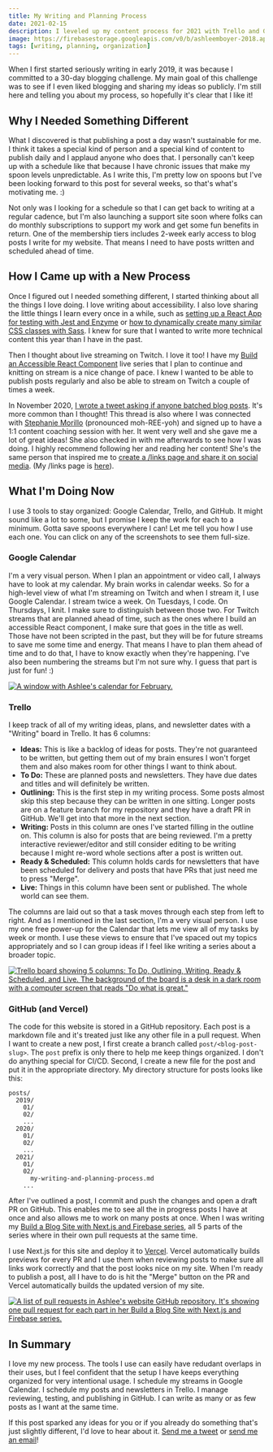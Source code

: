 ```yaml
---
title: My Writing and Planning Process
date: 2021-02-15
description: I leveled up my content process for 2021 with Trello and GitHub Pull Requests.
image: https://firebasestorage.googleapis.com/v0/b/ashleemboyer-2018.appspot.com/o/headers%2F2021%2F01%2FNextFirebasePart1.png?alt=media&token=05dc0570-ae65-4ea5-87e9-3742348bd5ff
tags: [writing, planning, organization]
---
```


When I first started seriously writing in early 2019, it was because I committed to a 30-day blogging challenge. My main goal of this challenge was to see if I even liked blogging and sharing my ideas so publicly. I'm still here and telling you about my process, so hopefully it's clear that I like it!

## Why I Needed Something Different

What I discovered is that publishing a post a day wasn't sustainable for me. I think it takes a special kind of person and a special kind of content to publish daily and I applaud anyone who does that. I personally can't keep up with a schedule like that because I have chronic issues that make my spoon levels unpredictable. As I write this, I'm pretty low on spoons but I've been looking forward to this post for several weeks, so that's what's motivating me. :)

Not only was I looking for a schedule so that I can get back to writing at a regular cadence, but I'm also launching a support site soon where folks can do monthly subscriptions to support my work and get some fun benefits in return. One of the membership tiers includes 2-week early access to blog posts I write for my website. That means I need to have posts written and scheduled ahead of time.

## How I Came up with a New Process

Once I figured out I needed something different, I started thinking about all the things I love doing. I love writing about accessibility. I also love sharing the little things I learn every once in a while, such as [setting up a React App for testing with Jest and Enzyme](/set-up-a-react-app-for-testing-with-jest-and-enzyme) or [how to dynamically create many similar CSS classes with Sass](/how-to-dynamically-create-many-similar-css-classes-with-sass). I knew for sure that I wanted to write more technical content this year than I have in the past.

Then I thought about live streaming on Twitch. I love it too! I have my [Build an Accessible React Component](/series/build-an-accessible-react-component) live series that I plan to continue and knitting on stream is a nice change of pace. I knew I wanted to be able to publish posts regularly and also be able to stream on Twitch a couple of times a week.

In November 2020, [I wrote a tweet asking if anyone batched blog posts](https://twitter.com/AshleeMBoyer/status/1331636783768096770). It's more common than I thought! This thread is also where I was connected with [Stephanie Morillo](https://twitter.com/radiomorillo) (pronounced moh-REE-yoh) and signed up to have a 1:1 content coaching session with her. It went very well and she gave me a lot of great ideas! She also checked in with me afterwards to see how I was doing. I highly recommend following her and reading her content! She's the same person that inspired me to [create a /links page and share it on social media](https://twitter.com/AshleeMBoyer/status/1345569348652568576). (My /links page is [here](/links)).

## What I'm Doing Now

I use 3 tools to stay organized: Google Calendar, Trello, and GitHub. It might sound like a lot to some, but I promise I keep the work for each to a minimum. Gotta save spoons everywhere I can! Let me tell you how I use each one. You can click on any of the screenshots to see them full-size.

### Google Calendar

I'm a very visual person. When I plan an appointment or video call, I always have to look at my calendar. My brain works in calendar weeks. So for a high-level view of what I'm streaming on Twitch and when I stream it, I use Google Calendar. I stream twice a week. On Tuesdays, I code. On Thursdays, I knit. I make sure to distinguish between those two. For Twitch streams that are planned ahead of time, such as the ones where I build an accessible React component, I make sure that goes in the title as well. Those have not been scripted in the past, but they will be for future streams to save me some time and energy. That means I have to plan them ahead of time and to do that, I have to know exactly when they're happening. I've also been numbering the streams but I'm not sure why. I guess that part is just for fun! :)

[![A window with Ashlee's calendar for February.](https://firebasestorage.googleapis.com/v0/b/ashleemboyer-2018.appspot.com/o/images%2F2021%2F02%2Fmy-writing-and-planning-process%2FCleanShot%202021-02-11%20at%2023.50.42.png?alt=media&token=a564af5c-987e-4f23-a640-9690c862e3e1)](https://firebasestorage.googleapis.com/v0/b/ashleemboyer-2018.appspot.com/o/images%2F2021%2F02%2Fmy-writing-and-planning-process%2FCleanShot%202021-02-11%20at%2023.50.42.png?alt=media&token=a564af5c-987e-4f23-a640-9690c862e3e1)

### Trello

I keep track of all of my writing ideas, plans, and newsletter dates with a "Writing" board in Trello. It has 6 columns:

- **Ideas:** This is like a backlog of ideas for posts. They're not guaranteed to be written, but getting them out of my brain ensures I won't forget them and also makes room for other things I want to think about.
- **To Do:** These are planned posts and newsletters. They have due dates and titles and will definitely be written.
- **Outlining:** This is the first step in my writing process. Some posts almost skip this step because they can be written in one sitting. Longer posts are on a feature branch for my repository and they have a draft PR in GitHub. We'll get into that more in the next section.
- **Writing:** Posts in this column are ones I've started filling in the outline on. This column is also for posts that are being reviewed. I'm a pretty interactive reviewer/editor and still consider editing to be writing because I might re-word whole sections after a post is written out.
- **Ready & Scheduled:** This column holds cards for newsletters that have been scheduled for delivery and posts that have PRs that just need me to press "Merge".
- **Live:** Things in this column have been sent or published. The whole world can see them.

The columns are laid out so that a task moves through each step from left to right. And as I mentioned in the last section, I'm a very visual person. I use my one free power-up for the Calendar that lets me view all of my tasks by week or month. I use these views to ensure that I've spaced out my topics appropriately and so I can group ideas if I feel like writing a series about a broader topic.

[![Trello board showing 5 columns: To Do, Outlining, Writing, Ready & Scheduled, and Live. The background of the board is a desk in a dark room with a computer screen that reads "Do what is great."](https://firebasestorage.googleapis.com/v0/b/ashleemboyer-2018.appspot.com/o/images%2F2021%2F02%2Fmy-writing-and-planning-process%2FCleanShot%202021-02-08%20at%2022.23.46.png?alt=media&token=73366deb-df54-475c-b391-3f0bb59e4e2b)](https://firebasestorage.googleapis.com/v0/b/ashleemboyer-2018.appspot.com/o/images%2F2021%2F02%2Fmy-writing-and-planning-process%2FCleanShot%202021-02-08%20at%2022.23.46.png?alt=media&token=73366deb-df54-475c-b391-3f0bb59e4e2b)

### GitHub (and Vercel)

The code for this website is stored in a GitHub repository. Each post is a markdown file and it's treated just like any other file in a pull request. When I want to create a new post, I first create a branch called `post/<blog-post-slug>`. The `post` prefix is only there to help me keep things organized. I don't do anything special for CI/CD. Second, I create a new file for the post and put it in the appropriate directory. My directory structure for posts looks like this:

```
posts/
  2019/
    01/
    02/
    ...
  2020/
    01/
    02/
    ...
  2021/
    01/
    02/
      my-writing-and-planning-process.md
    ...
```

After I've outlined a post, I commit and push the changes and open a draft PR on GitHub. This enables me to see all the in progress posts I have at once and also allows me to work on many posts at once. When I was writing my [Build a Blog Site with Next.js and Firebase series](/series/nextjs-firebase-blog), all 5 parts of the series where in their own pull requests at the same time.

I use Next.js for this site and deploy it to [Vercel](https://vercel.com). Vercel automatically builds previews for every PR and I use them when reviewing posts to make sure all links work correctly and that the post looks nice on my site. When I'm ready to publish a post, all I have to do is hit the "Merge" button on the PR and Vercel automatically builds the updated version of my site.

[![A list of pull requests in Ashlee's website GitHub repository. It's showing one pull request for each part in her Build a Blog Site with Next.js and Firebase series.](https://firebasestorage.googleapis.com/v0/b/ashleemboyer-2018.appspot.com/o/images%2F2021%2F02%2Fmy-writing-and-planning-process%2FCleanShot%202021-01-03%20at%2019.13.14.png?alt=media&token=325f2884-65c0-4128-afbc-8c3eba7385cd)](https://firebasestorage.googleapis.com/v0/b/ashleemboyer-2018.appspot.com/o/images%2F2021%2F02%2Fmy-writing-and-planning-process%2FCleanShot%202021-01-03%20at%2019.13.14.png?alt=media&token=325f2884-65c0-4128-afbc-8c3eba7385cd)

## In Summary

I love my new process. The tools I use can easily have redudant overlaps in their uses, but I feel confident that the setup I have keeps everything organized for very intentional usage. I schedule my streams in Google Calendar. I schedule my posts and newsletters in Trello. I manage reviewing, testing, and publishing in GitHub. I can write as many or as few posts as I want at the same time.

If this post sparked any ideas for you or if you already do something that's just slightly different, I'd love to hear about it. [Send me a tweet](https://twitter.com/ashleemboyer) or [send me an email](mailto:hello@ashleemboyer.com)!
